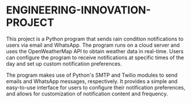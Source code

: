 # ENGINEERING-INNOVATION-PROJECT
This project is a Python program that sends rain condition notifications to users via email and WhatsApp. The program runs on a cloud server and uses the OpenWeatherMap API to obtain weather data in real-time. Users can configure the program to receive notifications at specific times of the day and set up custom notification preferences.

The program makes use of Python's SMTP and Twilio modules to send emails and WhatsApp messages, respectively. It provides a simple and easy-to-use interface for users to configure their notification preferences, and allows for customization of notification content and frequency.
